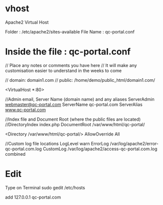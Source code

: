 # vhost
Apache2 Virtual Host

Folder : /etc/apache2/sites-available
File Name : qc-portal.conf

# Inside the file : qc-portal.conf

// Place any notes or comments you have here
// It will make any customisation easier to understand in the weeks to come

// domain: domain1.com
// public: /home/demo/public_html/domain1.com/

<VirtualHost *:80>

  //Admin email, Server Name (domain name) and any aliases
  ServerAdmin webmaster@qc-portal.com
  ServerName  qc-portal.com
  ServerAlias www.qc-portal.com


  //Index file and Document Root (where the public files are located)
  //DirectoryIndex index.php
  DocumentRoot /var/www/html/qc-portal/
  
  <Directory /var/www/html/qc-portal/>
    AllowOverride All
  </Directory>


  //Custom log file locations
  LogLevel warn
  ErrorLog /var/log/apache2/error-qc-portal.com.log
  CustomLog /var/log/apache2/access-qc-portal.com.log combined

</VirtualHost>

# Edit 
Type on Terminal sudo gedit /etc/hosts

add 127.0.0.1 qc-portal.com
